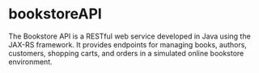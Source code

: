 # bookstoreAPI
The Bookstore API is a RESTful web service developed in Java using the JAX-RS framework. It provides endpoints for managing books, authors, customers, shopping carts, and orders in a simulated online bookstore environment.
